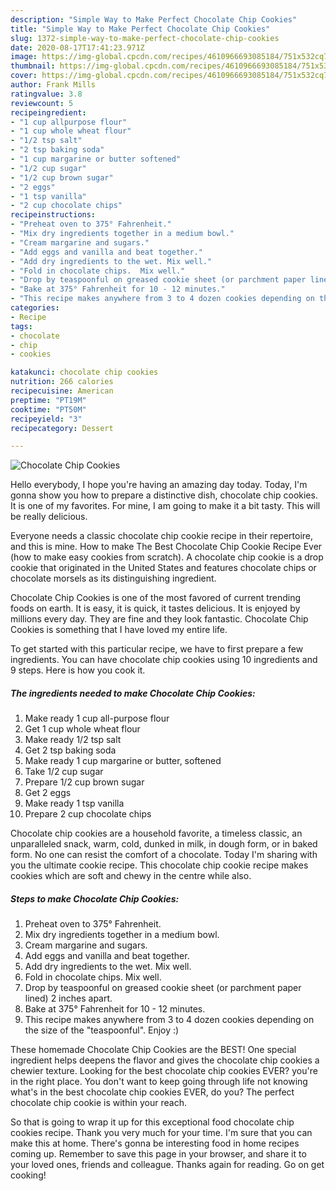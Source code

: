 ```yaml
---
description: "Simple Way to Make Perfect Chocolate Chip Cookies"
title: "Simple Way to Make Perfect Chocolate Chip Cookies"
slug: 1372-simple-way-to-make-perfect-chocolate-chip-cookies
date: 2020-08-17T17:41:23.971Z
image: https://img-global.cpcdn.com/recipes/4610966693085184/751x532cq70/chocolate-chip-cookies-recipe-main-photo.jpg
thumbnail: https://img-global.cpcdn.com/recipes/4610966693085184/751x532cq70/chocolate-chip-cookies-recipe-main-photo.jpg
cover: https://img-global.cpcdn.com/recipes/4610966693085184/751x532cq70/chocolate-chip-cookies-recipe-main-photo.jpg
author: Frank Mills
ratingvalue: 3.8
reviewcount: 5
recipeingredient:
- "1 cup allpurpose flour"
- "1 cup whole wheat flour"
- "1/2 tsp salt"
- "2 tsp baking soda"
- "1 cup margarine or butter softened"
- "1/2 cup sugar"
- "1/2 cup brown sugar"
- "2 eggs"
- "1 tsp vanilla"
- "2 cup chocolate chips"
recipeinstructions:
- "Preheat oven to 375° Fahrenheit."
- "Mix dry ingredients together in a medium bowl."
- "Cream margarine and sugars."
- "Add eggs and vanilla and beat together."
- "Add dry ingredients to the wet. Mix well."
- "Fold in chocolate chips.  Mix well."
- "Drop by teaspoonful on greased cookie sheet (or parchment paper lined) 2 inches apart."
- "Bake at 375° Fahrenheit for 10 - 12 minutes."
- "This recipe makes anywhere from 3 to 4 dozen cookies depending on the size of the &#34;teaspoonful&#34;. Enjoy :)"
categories:
- Recipe
tags:
- chocolate
- chip
- cookies

katakunci: chocolate chip cookies 
nutrition: 266 calories
recipecuisine: American
preptime: "PT19M"
cooktime: "PT50M"
recipeyield: "3"
recipecategory: Dessert

---
```



![Chocolate Chip Cookies](https://img-global.cpcdn.com/recipes/4610966693085184/751x532cq70/chocolate-chip-cookies-recipe-main-photo.jpg)

Hello everybody, I hope you're having an amazing day today. Today, I'm gonna show you how to prepare a distinctive dish, chocolate chip cookies. It is one of my favorites. For mine, I am going to make it a bit tasty. This will be really delicious.

Everyone needs a classic chocolate chip cookie recipe in their repertoire, and this is mine. How to make The Best Chocolate Chip Cookie Recipe Ever (how to make easy cookies from scratch). A chocolate chip cookie is a drop cookie that originated in the United States and features chocolate chips or chocolate morsels as its distinguishing ingredient.

Chocolate Chip Cookies is one of the most favored of current trending foods on earth. It is easy, it is quick, it tastes delicious. It is enjoyed by millions every day. They are fine and they look fantastic. Chocolate Chip Cookies is something that I have loved my entire life.


To get started with this particular recipe, we have to first prepare a few ingredients. You can have chocolate chip cookies using 10 ingredients and 9 steps. Here is how you cook it.

<!--inarticleads1-->

##### The ingredients needed to make Chocolate Chip Cookies:

1. Make ready 1 cup all-purpose flour
1. Get 1 cup whole wheat flour
1. Make ready 1/2 tsp salt
1. Get 2 tsp baking soda
1. Make ready 1 cup margarine or butter, softened
1. Take 1/2 cup sugar
1. Prepare 1/2 cup brown sugar
1. Get 2 eggs
1. Make ready 1 tsp vanilla
1. Prepare 2 cup chocolate chips


Chocolate chip cookies are a household favorite, a timeless classic, an unparalleled snack, warm, cold, dunked in milk, in dough form, or in baked form. No one can resist the comfort of a chocolate. Today I&#39;m sharing with you the ultimate cookie recipe. This chocolate chip cookie recipe makes cookies which are soft and chewy in the centre while also. 

<!--inarticleads2-->

##### Steps to make Chocolate Chip Cookies:

1. Preheat oven to 375° Fahrenheit.
1. Mix dry ingredients together in a medium bowl.
1. Cream margarine and sugars.
1. Add eggs and vanilla and beat together.
1. Add dry ingredients to the wet. Mix well.
1. Fold in chocolate chips.  Mix well.
1. Drop by teaspoonful on greased cookie sheet (or parchment paper lined) 2 inches apart.
1. Bake at 375° Fahrenheit for 10 - 12 minutes.
1. This recipe makes anywhere from 3 to 4 dozen cookies depending on the size of the &#34;teaspoonful&#34;. Enjoy :)


These homemade Chocolate Chip Cookies are the BEST! One special ingredient helps deepens the flavor and gives the chocolate chip cookies a chewier texture. Looking for the best chocolate chip cookies EVER? you&#39;re in the right place. You don&#39;t want to keep going through life not knowing what&#39;s in the best chocolate chip cookies EVER, do you? The perfect chocolate chip cookie is within your reach. 

So that is going to wrap it up for this exceptional food chocolate chip cookies recipe. Thank you very much for your time. I'm sure that you can make this at home. There's gonna be interesting food in home recipes coming up. Remember to save this page in your browser, and share it to your loved ones, friends and colleague. Thanks again for reading. Go on get cooking!
